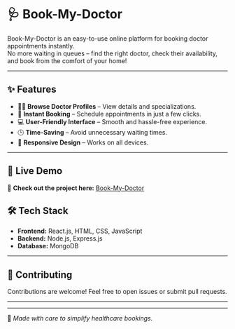 # 🩺 Book-My-Doctor

Book-My-Doctor is an easy-to-use online platform for booking doctor appointments instantly.  
No more waiting in queues – find the right doctor, check their availability, and book from the comfort of your home!  

---

## ✨ Features
- 👨‍⚕️ **Browse Doctor Profiles** – View details and specializations.
- 📅 **Instant Booking** – Schedule appointments in just a few clicks.
- 💻 **User-Friendly Interface** – Smooth and hassle-free experience.
- 🕒 **Time-Saving** – Avoid unnecessary waiting times.
- 📱 **Responsive Design** – Works on all devices.

---

## 🚀 Live Demo  
🔗 **Check out the project here:** [Book-My-Doctor](https://book-my-doc-taupe.vercel.app/)


## 🛠️ Tech Stack
- **Frontend:** React.js, HTML, CSS, JavaScript  
- **Backend:** Node.js, Express.js  
- **Database:** MongoDB  

---

## 🤝 Contributing
Contributions are welcome! Feel free to open issues or submit pull requests.

---



---
💖 *Made with care to simplify healthcare bookings.*
